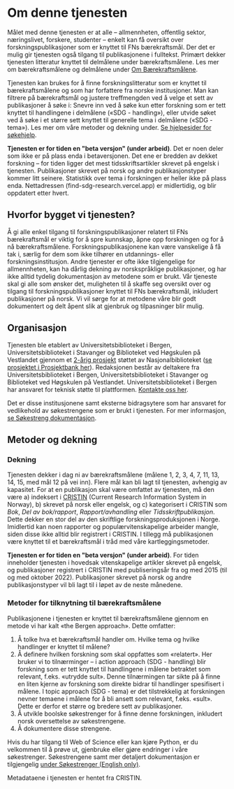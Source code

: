 # Om denne tjenesten

Målet med denne tjenesten er at alle – allmennheten, offentlig sektor, næringslivet, forskere, studenter – enkelt kan få oversikt over forskningspublikasjoner som er knyttet til FNs bærekraftsmål. Der det er mulig gir tjenesten også tilgang til publikasjonene i fulltekst. Primært dekker tjenesten litteratur knyttet til delmålene under bærekraftsmålene. Les mer om bærekraftsmålene og delmålene under [Om Bærekraftsmålene](/om/om-baerekraftsmalene).

Tjenesten kan brukes for å finne forskningslitteratur som er knyttet til bærekraftsmålene og som har forfattere fra norske institusjoner. Man kan filtrere på bærekraftsmål og justere treffmengden ved å velge et sett av publikasjoner å søke i: Snevre inn ved å søke kun etter forskning som er tett knyttet til handlingene i delmålene («SDG - handling»), eller utvide søket ved å søke i et større sett knyttet til generelle tema i delmålene («SDG - tema»). Les mer om våre metoder og dekning under. [Se hjelpesider for søkehjelp](/hjelp/sokehjelp).

**Tjenesten er for tiden en "beta versjon" (under arbeid)**. Det er noen deler som ikke er på plass enda i betaversjonen. Det ene er bredden av dekket forskning – for tiden ligger det mest tidsskriftsartikler skrevet på engelsk i tjenesten. Publikasjoner skrevet på norsk og andre publikasjonstyper kommer litt seinere. Statistikk over tema i forskningen er heller ikke på plass enda. Nettadressen (find-sdg-research.vercel.app) er midlertidig, og blir oppdatert etter hvert.  

## Hvorfor bygget vi tjenesten?

Å gi alle enkel tilgang til forskningspublikasjoner relatert til FNs bærekraftsmål er viktig for å spre kunnskap, åpne opp forskningen og for å nå bærekraftsmålene.  Forskningspublikasjonene kan være vanskelige å få tak i, særlig for dem som ikke tilhører en utdannings- eller forskningsinstitusjon. Andre tjenester er ofte ikke tilgjengelige for allmennheten, kan ha dårlig dekning av norskspråklige publikasjoner, og har ikke alltid tydelig dokumentasjon av metodene som er brukt. Vår tjeneste skal gi alle som ønsker det, muligheten til å skaffe seg oversikt over og tilgang til forskningspublikasjoner knyttet til FNs bærekraftsmål, inkludert publikasjoner på norsk. Vi vil sørge for at metodene våre blir godt dokumentert og delt åpent slik at gjenbruk og tilpasninger blir mulig.  

## Organisasjon

Tjenesten ble etablert av Universitetsbiblioteket i Bergen, Universitetsbiblioteket i Stavanger og Biblioteket ved Høgskulen på Vestlandet gjennom et [2-årig prosjekt](https://www.uib.no/ub/148803/b%C3%A6rekraftsforskning-alle-%E2%80%93-en-transparent-kartleggings-og-gjenfinningstjeneste) støttet av Nasjonalbiblioteket ([se prosjektet i Prosjektbank her](https://bibliotekutvikling.no/prosjektbank/prosjekt/baerekraftsforskning-for-alle-en-transparent-kartleggings-og-gjenfinningstjeneste/)). Redaksjonen består av deltakere fra Universitetsbiblioteket i Bergen, Universitetsbiblioteket i Stavanger og Biblioteket ved Høgskulen på Vestlandet. Universitetsbiblioteket i Bergen har ansvaret for teknisk støtte til plattformen. [Kontakte oss her](/om/kontakt).

Det er disse institusjonene samt eksterne bidragsytere som har ansvaret for vedlikehold av søkestrengene som er brukt i tjenesten. For mer informasjon, [se Søkestreng dokumentasjon](/om/sokestreng/wos/introduksjon).

## Metoder og dekning

### Dekning

Tjenesten dekker i dag ni av bærekraftsmålene (målene 1, 2, 3, 4, 7, 11, 13, 14, 15, med mål 12 på vei inn). Flere mål kan bli lagt til tjenesten, avhengig av kapasitet. 
For at en publikasjon skal være omfattet av tjenesten, må den være a) indeksert i [CRISTIN](https://www.cristin.no/) (Current Research Information System in Norway), b) skrevet på norsk eller engelsk, og c) kategorisert i CRISTIN som *Bok*, *Del av bok/rapport*, *Rapport/avhandling* eller *Tidsskriftpublikasjon*. Dette dekker en stor del av den skriftlige forskningsproduksjonen i Norge. Imidlertid kan noen rapporter og populærvitenskapelige arbeider mangle, siden disse ikke alltid blir registrert i CRISTIN. I tillegg må publikasjonen være knyttet til et bærekraftsmål i tråd med våre kartleggingsmetoder.  

**Tjenesten er for tiden en "beta versjon" (under arbeid)**. For tiden inneholder tjenesten i hovedsak vitenskapelige artikler skrevet på engelsk, og publikasjoner registrert i CRISTIN med publiseringsår fra og med 2015 (til og med oktober 2022). Publikasjoner skrevet på norsk og andre publikasjonstyper vil bli lagt til i løpet av de neste månedene. 

### Metoder for tilknytning til bærekraftsmålene

Publikasjonene i tjenesten er knyttet til bærekraftsmålene gjennom en metode vi har kalt «the Bergen approach». Dette omfatter:

1.	Å tolke hva et bærekraftsmål handler om. Hvilke tema og hvilke handlinger er knyttet til målene?
2.	Å definere hvilken forskning som skal oppfattes som «relatert». Her bruker vi to tilnærminger – i action approach (SDG - handling) blir forskning som er tett knyttet til handlingene i målene betraktet som relevant, f.eks. «utrydde sult». Denne tilnærmingen tar sikte på å finne en liten kjerne av forskning som direkte bidrar til handlinger spesifisert i målene. I topic approach (SDG - tema) er det tilstrekkelig at forskningen nevner temaene i målene for å bli ansett som relevant, f.eks. «sult». Dette er derfor et større og bredere sett av publikasjoner.
3.	Å utvikle boolske søkestrenger for å finne denne forskningen, inkludert norsk oversettelse av søkestrengene.
4.	Å dokumentere disse strengene.

Hvis du har tilgang til Web of Science eller kan kjøre Python, er du velkommen til å prøve ut, gjenbruke eller gjøre endringer i våre søkestrenger. Søkestrengene samt mer detaljert dokumentasjon er tilgjengelig [under Søkestrenger (English only)](/om/sokestreng/wos/introduksjon).

Metadataene i tjenesten er hentet fra CRISTIN. 


